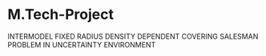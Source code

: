 # M.Tech-Project
INTERMODEL FIXED RADIUS DENSITY DEPENDENT COVERING SALESMAN PROBLEM IN UNCERTAINTY ENVIRONMENT
